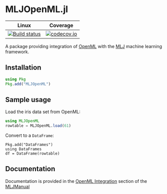 # MLJOpenML.jl 

| Linux | Coverage |
| :-----------: | :------: |
| [![Build status](https://github.com/JuliaAI/MLJOpenML.jl/workflows/CI/badge.svg)](https://github.com/JuliaAI/MLJOpenML.jl/actions)| [![codecov.io](http://codecov.io/github/JuliaAI/MLJOpenML.jl/coverage.svg?branch=master)](http://codecov.io/github/JuliaAI/MLJOpenML.jl?branch=master) |

A package providing integration of [OpenML](https://www.openml.org) with the
[MLJ](https://alan-turing-institute.github.io/MLJ.jl/dev/) machine
learning framework.


## Installation

```julia
using Pkg
Pkg.add("MLJOpenML")
```

## Sample usage

Load the iris data set from OpenML:

```julia
using MLJOpenML
rowtable = MLJOpenML.load(61)
```

Convert to a `DataFrame`:

```
Pkg.add("DataFrames")
using DataFrames
df = DataFrame(rowtable)
```

## Documentation

Documentation is provided in the [OpenML
Integration](https://alan-turing-institute.github.io/MLJ.jl/dev/openml_integration/)
section of the
[MLJManual](https://alan-turing-institute.github.io/MLJ.jl/dev/)


